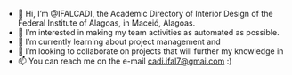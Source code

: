 - 👋 Hi, I’m @IFALCADI, the Academic Directory of Interior Design of the Federal Institute of Alagoas, in Maceió, Alagoas.
- 👀 I’m interested in making my team activities as automated as possible.
- 🌱 I’m currently learning about project management and 
- 💞️ I’m looking to collaborate on projects that will further my knowledge in 
- 📫 You can reach me on the e-mail cadi.ifal7@gmai.com :)
